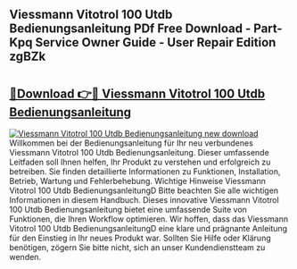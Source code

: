 ## Viessmann Vitotrol 100 Utdb Bedienungsanleitung PDf Free Download - Part-Kpq Service Owner Guide - User Repair Edition zgBZk

# <h2><a href="http://df4t92u.blite.top/?on=Viessmann+Vitotrol+100+Utdb+Bedienungsanleitung">🔗Download 👉🔴 Viessmann Vitotrol 100 Utdb Bedienungsanleitung</a></h2>

[![Viessmann Vitotrol 100 Utdb Bedienungsanleitung new download](https://i.imgur.com/lujVjoI.png)](http://df4t92u.blite.top/?on=Viessmann+Vitotrol+100+Utdb+Bedienungsanleitung)
Willkommen bei der Bedienungsanleitung für Ihr neu verbundenes Viessmann Vitotrol 100 Utdb Bedienungsanleitung. Dieser umfassende Leitfaden soll Ihnen helfen, Ihr Produkt zu verstehen und erfolgreich zu betreiben. Sie finden detaillierte Informationen zu Funktionen, Installation, Betrieb, Wartung und Fehlerbehebung. Wichtige Hinweise Viessmann Vitotrol 100 Utdb BedienungsanleitungD Bitte beachten Sie alle wichtigen Informationen in diesem Handbuch. Dieses innovative Viessmann Vitotrol 100 Utdb Bedienungsanleitung bietet eine umfassende Suite von Funktionen, die Ihren Workflow optimieren. Wir hoffen, dass das Viessmann Vitotrol 100 Utdb BedienungsanleitungD eine klare und prägnante Anleitung für den Einstieg in Ihr neues Produkt war. Sollten Sie Hilfe oder Klärung benötigen, zögern Sie bitte nicht, sich an unser Kundendienstteam zu wenden.
